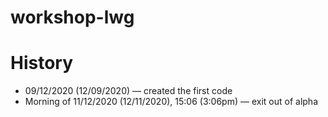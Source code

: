 # workshop-lwg
<h1> History </h1>
  <ul>
   <li> 09/12/2020 (12/09/2020) — created the first code </li>
   <li> Morning of 11/12/2020 (12/11/2020), 15:06 (3:06pm) — exit out of alpha </li>
  </ul>
